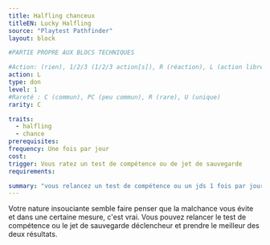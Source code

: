 ```yaml
---
title: Halfling chanceux
titleEN: Lucky Halfling
source: "Playtest Pathfinder"
layout: block

#PARTIE PROPRE AUX BLOCS TECHNIQUES

#Action: (rien), 1/2/3 (1/2/3 action[s]), R (réaction), L (action libre)
action: L
type: don
level: 1
#Rareté : C (commun), PC (peu commun), R (rare), U (unique)
rarity: C

traits:
  - halfling
  - chance
prerequisites: 
frequency: Une fois par jour
cost:
trigger: Vous ratez un test de compétence ou de jet de sauvegarde
requirements:

summary: "vous relancez un test de compétence ou un jds 1 fois par jour et prenez le meilleur"
---
```


Votre nature insouciante semble faire penser que la malchance vous évite et dans une certaine mesure, c'est vrai. Vous pouvez relancer le test de compétence ou le jet de sauvegarde déclencheur et prendre le meilleur des deux résultats.